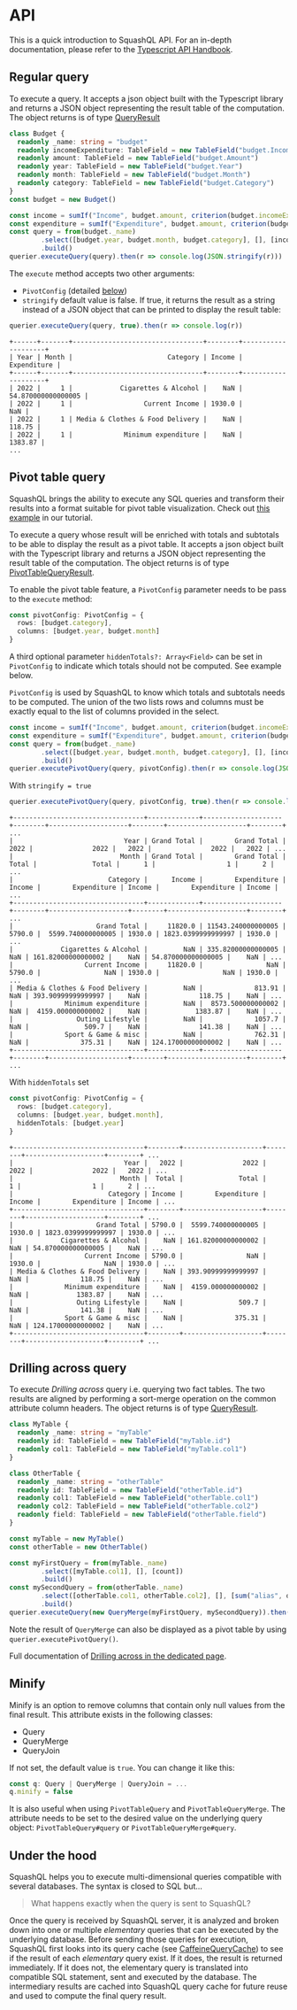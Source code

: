 # API

This is a quick introduction to SquashQL API. For an in-depth documentation, please refer to the [Typescript API Handbook](documentation/QUERY.md).

## Regular query

To execute a query. It accepts a json object built with the Typescript library and returns a JSON
object representing the result table of the computation. The object returns is of type [QueryResult](https://github.com/squashql/squashql/blob/main/js/typescript-library/src/querier.ts)

```typescript
class Budget {
  readonly _name: string = "budget"
  readonly incomeExpenditure: TableField = new TableField("budget.IncomeExpenditure")
  readonly amount: TableField = new TableField("budget.Amount")
  readonly year: TableField = new TableField("budget.Year")
  readonly month: TableField = new TableField("budget.Month")
  readonly category: TableField = new TableField("budget.Category")
}
const budget = new Budget()

const income = sumIf("Income", budget.amount, criterion(budget.incomeExpenditure, eq("Income")))
const expenditure = sumIf("Expenditure", budget.amount, criterion(budget.incomeExpenditure, neq("Income")))
const query = from(budget._name)
        .select([budget.year, budget.month, budget.category], [], [income, expenditure])
        .build()
querier.executeQuery(query).then(r => console.log(JSON.stringify(r)))
```

The `execute` method accepts two other arguments:
- `PivotConfig` (detailed [below](#pivot-table-query))
- `stringify` default value is false. If true, it returns the result as a string instead of a JSON object that can be printed
  to display the result table:

```typescript
querier.executeQuery(query, true).then(r => console.log(r))
```

```
+------+-------+---------------------------------+--------+--------------------+
| Year | Month |                        Category | Income |        Expenditure |
+------+-------+---------------------------------+--------+--------------------+
| 2022 |     1 |            Cigarettes & Alcohol |    NaN | 54.870000000000005 |
| 2022 |     1 |                  Current Income | 1930.0 |                NaN |
| 2022 |     1 | Media & Clothes & Food Delivery |    NaN |             118.75 |
| 2022 |     1 |             Minimum expenditure |    NaN |            1383.87 |
...
```

## Pivot table query

SquashQL brings the ability to execute any SQL queries and transform their results into a format suitable for pivot table visualization. Check out [this example](https://github.com/squashql/squashql-showcase/blob/main/TUTORIAL.md#pivot-table) in our tutorial.

To execute a query whose result will be enriched with totals and subtotals to be able to display the result as a pivot table.
It accepts a json object built with the Typescript library and returns a JSON object representing the result table of the computation.
The object returns is of type [PivotTableQueryResult](https://github.com/squashql/squashql/blob/main/js/typescript-library/src/querier.ts).

To enable the pivot table feature, a `PivotConfig` parameter needs to be pass to the `execute` method:
```typescript
const pivotConfig: PivotConfig = {
  rows: [budget.category],
  columns: [budget.year, budget.month]
}
```

A third optional parameter `hiddenTotals?: Array<Field>` can be set in `PivotConfig` to indicate which totals should not 
be computed. See example below.

`PivotConfig` is used by SquashQL to know which totals and subtotals needs to be computed. The union of the two lists rows and columns
must be exactly equal to the list of columns provided in the select.

```typescript
const income = sumIf("Income", budget.amount, criterion(budget.incomeExpenditure, eq("Income")))
const expenditure = sumIf("Expenditure", budget.amount, criterion(budget.incomeExpenditure, neq("Income")))
const query = from(budget._name)
        .select([budget.year, budget.month, budget.category], [], [income, expenditure])
        .build()
querier.executePivotQuery(query, pivotConfig).then(r => console.log(JSON.stringify(r)))
```

With `stringify = true`
```typescript
querier.executePivotQuery(query, pivotConfig, true).then(r => console.log(r))
```

```
+---------------------------------+-------------+--------------------+--------+--------------------+--------+--------------------+--------+ ...
|                            Year | Grand Total |        Grand Total |   2022 |               2022 |   2022 |               2022 |   2022 | ...
|                           Month | Grand Total |        Grand Total |  Total |              Total |      1 |                  1 |      2 | ...
|                        Category |      Income |        Expenditure | Income |        Expenditure | Income |        Expenditure | Income | ...
+---------------------------------+-------------+--------------------+--------+--------------------+--------+--------------------+--------+ ...
|                     Grand Total |     11820.0 | 11543.240000000005 | 5790.0 |  5599.740000000005 | 1930.0 | 1823.0399999999997 | 1930.0 | ...
|            Cigarettes & Alcohol |         NaN | 335.82000000000005 |    NaN | 161.82000000000002 |    NaN | 54.870000000000005 |    NaN | ...
|                  Current Income |     11820.0 |                NaN | 5790.0 |                NaN | 1930.0 |                NaN | 1930.0 | ...
| Media & Clothes & Food Delivery |         NaN |             813.91 |    NaN | 393.90999999999997 |    NaN |             118.75 |    NaN | ...
|             Minimum expenditure |         NaN |  8573.500000000002 |    NaN |  4159.000000000002 |    NaN |            1383.87 |    NaN | ...
|                Outing Lifestyle |         NaN |             1057.7 |    NaN |              509.7 |    NaN |             141.38 |    NaN | ...
|             Sport & Game & misc |         NaN |             762.31 |    NaN |             375.31 |    NaN | 124.17000000000002 |    NaN | ...
+---------------------------------+-------------+--------------------+--------+--------------------+--------+--------------------+--------+ ...
```

With `hiddenTotals` set
```typescript
const pivotConfig: PivotConfig = {
  rows: [budget.category],
  columns: [budget.year, budget.month],
  hiddenTotals: [budget.year]
}
```

```
+---------------------------------+--------+--------------------+--------+--------------------+--------+ ...
|                            Year |   2022 |               2022 |   2022 |               2022 |   2022 | ...
|                           Month |  Total |              Total |      1 |                  1 |      2 | ...
|                        Category | Income |        Expenditure | Income |        Expenditure | Income | ...
+---------------------------------+--------+--------------------+--------+--------------------+--------+ ...
|                     Grand Total | 5790.0 |  5599.740000000005 | 1930.0 | 1823.0399999999997 | 1930.0 | ...
|            Cigarettes & Alcohol |    NaN | 161.82000000000002 |    NaN | 54.870000000000005 |    NaN | ...
|                  Current Income | 5790.0 |                NaN | 1930.0 |                NaN | 1930.0 | ...
| Media & Clothes & Food Delivery |    NaN | 393.90999999999997 |    NaN |             118.75 |    NaN | ...
|             Minimum expenditure |    NaN |  4159.000000000002 |    NaN |            1383.87 |    NaN | ...
|                Outing Lifestyle |    NaN |              509.7 |    NaN |             141.38 |    NaN | ...
|             Sport & Game & misc |    NaN |             375.31 |    NaN | 124.17000000000002 |    NaN | ...
+---------------------------------+--------+--------------------+--------+--------------------+--------+ ...
```

## Drilling across query

To execute *Drilling across* query i.e. querying two fact tables. The two results are aligned by
performing a sort-merge operation on the common attribute column headers.
The object returns is of type [QueryResult](https://github.com/squashql/squashql/blob/main/js/typescript-library/src/querier.ts).

```typescript
class MyTable {
  readonly _name: string = "myTable"
  readonly id: TableField = new TableField("myTable.id")
  readonly col1: TableField = new TableField("myTable.col1")
}

class OtherTable {
  readonly _name: string = "otherTable"
  readonly id: TableField = new TableField("otherTable.id")
  readonly col1: TableField = new TableField("otherTable.col1")
  readonly col2: TableField = new TableField("otherTable.col2")
  readonly field: TableField = new TableField("otherTable.field")
}

const myTable = new MyTable()
const otherTable = new OtherTable()

const myFirstQuery = from(myTable._name)
        .select([myTable.col1], [], [count])
        .build()
const mySecondQuery = from(otherTable._name)
        .select([otherTable.col1, otherTable.col2], [], [sum("alias", otherTable.field)])
        .build()
querier.executeQuery(new QueryMerge(myFirstQuery, mySecondQuery)).then(response => console.log(response))
```

Note the result of `QueryMerge` can also be displayed as a pivot table by using `querier.executePivotQuery()`. 

Full documentation of [Drilling across in the dedicated page](./documentation/DRILLING-ACROSS.md).

## Minify

Minify is an option to remove columns that contain only null values from the final result. This attribute exists in the 
following classes:

- Query
- QueryMerge
- QueryJoin

If not set, the default value is `true`. You can change it like this:

```typescript
const q: Query | QueryMerge | QueryJoin = ...
q.minify = false
```

It is also useful when using `PivotTableQuery` and `PivotTableQueryMerge`. The attribute needs to be set to the desired value
on the underlying query object: `PivotTableQuery#query` or `PivotTableQueryMerge#query`.

## Under the hood

SquashQL helps you to execute multi-dimensional queries compatible with several databases. The syntax is closed to SQL but...

> What happens exactly when the query is sent to SquashQL?

Once the query is received by SquashQL server, it is analyzed and broken down into one or multiple *elementary*
queries that can be executed by the underlying database. Before sending those queries for execution, SquashQL first looks
into its query cache (see [CaffeineQueryCache](https://github.com/squashql/squashql/blob/main/core/src/main/java/io/squashql/query/CaffeineQueryCache.java))
to see if the result of each *elementary* query exist. If it does, the result is returned immediately. If it does not,
the elementary query is translated into compatible SQL statement, sent and executed by the database.
The intermediary results are cached into SquashQL query cache for future reuse and used to compute the final query result. 
